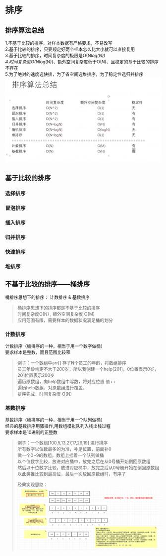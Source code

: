 # 排序

## 排序算法总结
1.不基于比较的排序，对样本数据有严格要求，不易改写   
2.基于比较的排序，只要规定好两个样本怎么比大小就可以直接复用   
3.基于比较的排序，时间复杂度的极限是O(N*log(N))   
4.时间复杂度O(N*log(N))、额外空间复杂度低于O(N)、且稳定的基于比较的排序不存在   
5.为了绝对的速度选快排，为了省空间选堆排序，为了稳定性选归并排序   
![Alt](../img/排序总结.png)

## 基于比较的排序

### 选择排序
### 冒泡排序
### 插入排序
### 归并排序
### 快速排序
### 堆排序

## 不基于比较的排序——桶排序
桶排序思想下的排序： 计数排序 & 基数排序
> 桶排序思想下的排序都是不基于比较的排序   
> 时间复杂度O(N) , 额外空间复杂度 O(M)   
> 应用范围有限，需要样本的数据状况满足桶的划分

### 计数排序
计数排序（桶排序的一种，相当于用一个数字做桶）  
要求样本是整数，而且范围比较窄
> 例子：一个数组中arr[] 存了N个员工的年龄，将数组排序   
> 员工年龄肯定不大于200岁，所以我创建一个help[201]，0位置表示0岁，201位置表示200岁   
> 遍历原数组，向help数组中写数，将对应位置 值++    
> 遍历help数组，对原数组进行覆盖。   
> 排序完成，时间复杂度 O(N)

### 基数排序
基数排序（桶排序的一种，相当于用一个队列做桶）   
经典的基数排序用骚操作,用数组模拟队列入栈出栈过程   
要求样本是10进制的正整数
> 例子：一个数组[100,5,13,27,17,29,19] 进行排序    
> 所有数字以位数最多的为准，补足位置，前面补0    
> 做一个0~9的数组，数组上挂着一个队列做桶     
> 以个位数字比较，放进对应桶中，放完之后在从0号桶开始倒回原数组   
> 然后以十位数字比较，放进对应桶中，放完之后从0号桶开始在倒回原数组   
> 以此类推比较到最高位，最后一次放回原数组时，有序了
>
> 经典实现思路：   
![Alt](../img/基数排序的逻辑.png)
